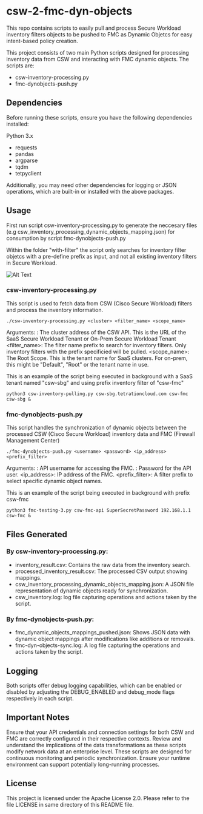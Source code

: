 # csw-2-fmc-dyn-objects
This repo contains scripts to easily pull and process Secure Workload inventory filters objects to be pushed to FMC as Dynamic Objetcs for easy intent-based policy creation.

This project consists of two main Python scripts designed for processing inventory data from CSW and interacting with FMC dynamic objects. The scripts are:

* csw-inventory-processing.py
* fmc-dynobjects-push.py


## Dependencies
Before running these scripts, ensure you have the following dependencies installed:

Python 3.x
* requests
* pandas
* argparse
* tqdm
* tetpyclient

Additionally, you may need other dependencies for logging or JSON operations, which are built-in or installed with the above packages.


## Usage

First run script csw-inventory-processing.py to generate the neccesary files (e.g csw_inventory_processing_dynamic_objects_mapping.json) for consumption by script fmc-dynobjects-push.py

Within the folder "with-filter" the script only searches for inventory filter objetcs with a pre-define prefix as input, and not all existing inventory filters in Secure Workload.

![Alt Text](https://github.com/jquintero17/csw-2-fmc-dyn-objects/blob/main/usage_example.gif)


### csw-inventory-processing.py
This script is used to fetch data from CSW (Cisco Secure Workload) filters and process the inventory information.
```
./csw-inventory-processing.py <cluster> <filter_name> <scope_name>
```

Arguments:
<cluster>: The cluster address of the CSW API. This is the URL of the SaaS Secure Workload Tenant or On-Prem Secure Workload Tenant
<filter_name>: The filter name prefix to search for inventory filters. Only inventory filters with the prefix specificied will be pulled.
<scope_name>: The Root Scope. This is the tenant name for SaaS clusters. For on-prem, this might be "Default", "Root" or the tenant name in use.

This is an example of the script being executed in background with a SaaS tenant named "csw-sbg" and using prefix inventory filter of "csw-fmc"
```
python3 csw-inventory-pulling.py csw-sbg.tetrationcloud.com csw-fmc csw-sbg &
```



### fmc-dynobjects-push.py
This script handles the synchronization of dynamic objects between the processed CSW (Cisco Secure Workload) inventory data and FMC (Firewall Management Center)

```
./fmc-dynobjects-push.py <username> <password> <ip_address> <prefix_filter>
```

Arguments:
<username>: API username for accessing the FMC.
<password>: Password for the API user.
<ip_address>: IP address of the FMC.
<prefix_filter>: A filter prefix to select specific dynamic object names.

This is an example of the script being executed in background with prefix csw-fmc
```
python3 fmc-testing-3.py csw-fmc-api SuperSecretPassword 192.168.1.1 csw-fmc &
```


## Files Generated

### By csw-inventory-processing.py:
* inventory_result.csv: Contains the raw data from the inventory search.
* processed_inventory_result.csv: The processed CSV output showing mappings.
* csw_inventory_processing_dynamic_objects_mapping.json: A JSON file representation of dynamic objects ready for synchronization.
* csw_inventory.log: log file capturing operations and actions taken by the script.

### By fmc-dynobjects-push.py:
* fmc_dynamic_objects_mappings_pushed.json: Shows JSON data with dynamic object mappings after modifications like additions or removals.
* fmc-dyn-objects-sync.log: A log file capturing the operations and actions taken by the script.

## Logging
Both scripts offer debug logging capabilities, which can be enabled or disabled by adjusting the DEBUG_ENABLED and debug_mode flags respectively in each script.

## Important Notes
Ensure that your API credentials and connection settings for both CSW and FMC are correctly configured in their respective contexts.
Review and understand the implications of the data transformations as these scripts modify network data at an enterprise level.
These scripts are designed for continuous monitoring and periodic synchronization. Ensure your runtime environment can support potentially long-running processes.


## License
This project is licensed under the Apache License 2.0. Please refer to the file LICENSE in same directory of this README file.
